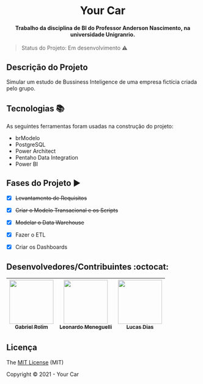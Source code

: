 <h1 align="center">Your Car</h1>
<p align="center"></p>

<h4 align="center">
    Trabalho da disciplina de BI do Professor Anderson Nascimento, na universidade Unigranrio.        
</h4>

> Status do Projeto: Em desenvolvimento :warning:
           
## Descrição do Projeto

Simular um estudo de Bussiness Inteligence de uma empresa fictícia criada pelo grupo.
           
## Tecnologias :books:
           
As seguintes ferramentas foram usadas na construção do projeto:
           
 - brModelo
 - PostgreSQL
 - Power Architect
 - Pentaho Data Integration
 - Power BI
           
 ## Fases do Projeto :arrow_forward:
 
 - [x] <strike>Levantamento de Requisitos</strike>
 - [x] <strike>Criar o Modelo Transacional e os Scripts</strike>
 - [x] <strike>Modelar o Data Warehouse</strike>
 - [x] Fazer o ETL
 - [x] Criar os Dashboards
           
           
 ## Desenvolvedores/Contribuintes :octocat:
           
| [<img src="https://avatars.githubusercontent.com/u/63819323?v=4" width=115><br><sub>Gabriel Rolim</sub>](https://github.com/Gabriel-Venancio) |  [<img src="https://avatars.githubusercontent.com/u/88052231?v=4" width=115><br><sub>Leonardo Meneguelli</sub>](https://github.com/LeonardoMeneguelli1) |  [<img src="https://avatars.githubusercontent.com/u/78268462?v=4" width=115><br><sub>Lucas Dias</sub>](https://github.com/lcszraaad) |
| :---: | :---: | :---: 
       
## Licença 

The [MIT License]() (MIT)

Copyright :copyright: 2021 - Your Car

 
           
  

